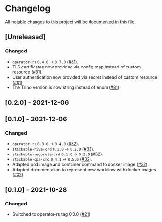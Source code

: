 # Changelog

All notable changes to this project will be documented in this file.

## [Unreleased]

### Changed

- `operator-rs` `0.4.0` → `0.7.0` ([#81]).
- TLS certificates now provided via config map instead of custom resource ([#81]).
- User authentication now provided via secret instead of custom resource ([#81]).
- The Trino version is now string instead of enum ([#81]).

[#81]: https://github.com/stackabletech/trino-operator/pull/81

## [0.2.0] - 2021-12-06


## [0.1.0] - 2021-12-06


### Changed

- `operator-rs` `0.3.0` → `0.4.0` ([#32]).
- `stackable-hive-crd` `0.1.0` → `0.2.0` ([#32]).
- `stackable-regorule-crd` `0.1.0` → `0.2.0` ([#32]).
- `stackable-opa-crd` `0.4.1` → `0.5.0` ([#32]).
- Adapted pod image and container command to docker image ([#32]).
- Adapted documentation to represent new workflow with docker images ([#32]).

[#32]: https://github.com/stackabletech/trino-operator/pull/32

## [0.1.0] - 2021-10-28

### Changed
- Switched to operator-rs tag 0.3.0 ([#21])

[#21]: https://github.com/stackabletech/hdfs-operator/pull/21
